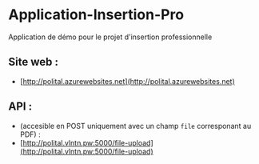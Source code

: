 # Application-Insertion-Pro
Application de démo pour le projet d'insertion professionnelle

## Site web : 
- [http://polital.azurewebsites.net](http://polital.azurewebsites.net)

## API :
- (accesible en POST uniquement avec un champ `file` corresponant au PDF) :
- [http://polital.vlntn.pw:5000/file-upload](http://polital.vlntn.pw:5000/file-upload)
